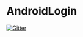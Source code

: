 # AndroidLogin

[![Gitter](https://badges.gitter.im/Join%20Chat.svg)](https://gitter.im/nvg58/AndroidLogin?utm_source=badge&utm_medium=badge&utm_campaign=pr-badge&utm_content=badge)